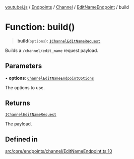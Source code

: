 [youtubei.js](../../../../../../../README.md) / [Endpoints](../../../../../README.md) / [Channel](../../../README.md) / [EditNameEndpoint](../README.md) / build

# Function: build()

> **build**(`options`): [`IChannelEditNameRequest`](../../../../../../Types/interfaces/IChannelEditNameRequest.md)

Builds a `/channel/edit_name` request payload.

## Parameters

• **options**: [`ChannelEditNameEndpointOptions`](../../../../../../Types/type-aliases/ChannelEditNameEndpointOptions.md)

The options to use.

## Returns

[`IChannelEditNameRequest`](../../../../../../Types/interfaces/IChannelEditNameRequest.md)

The payload.

## Defined in

[src/core/endpoints/channel/EditNameEndpoint.ts:10](https://github.com/LuanRT/YouTube.js/blob/eb21af33db708f0355f4fb15881f5d4fabc7b06c/src/core/endpoints/channel/EditNameEndpoint.ts#L10)
